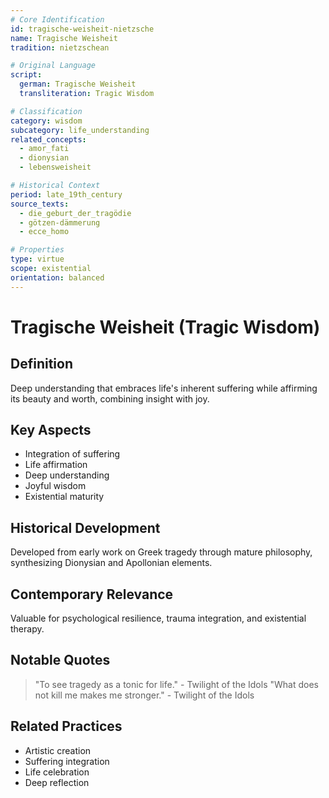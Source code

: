 ```yaml
---
# Core Identification
id: tragische-weisheit-nietzsche
name: Tragische Weisheit
tradition: nietzschean

# Original Language
script:
  german: Tragische Weisheit
  transliteration: Tragic Wisdom

# Classification
category: wisdom
subcategory: life_understanding
related_concepts:
  - amor_fati
  - dionysian
  - lebensweisheit

# Historical Context
period: late_19th_century
source_texts:
  - die_geburt_der_tragödie
  - götzen-dämmerung
  - ecce_homo

# Properties
type: virtue
scope: existential
orientation: balanced
---
```


# Tragische Weisheit (Tragic Wisdom)

## Definition
Deep understanding that embraces life's inherent suffering while affirming its beauty and worth, combining insight with joy.

## Key Aspects
- Integration of suffering
- Life affirmation
- Deep understanding
- Joyful wisdom
- Existential maturity

## Historical Development
Developed from early work on Greek tragedy through mature philosophy, synthesizing Dionysian and Apollonian elements.

## Contemporary Relevance
Valuable for psychological resilience, trauma integration, and existential therapy.

## Notable Quotes
> "To see tragedy as a tonic for life." - Twilight of the Idols
> "What does not kill me makes me stronger." - Twilight of the Idols

## Related Practices
- Artistic creation
- Suffering integration
- Life celebration
- Deep reflection